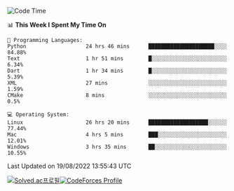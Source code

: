 
<!--START_SECTION:waka-->
![Code Time](http://img.shields.io/badge/Code%20Time-1%2C916%20hrs%2010%20mins-blue)

📊 **This Week I Spent My Time On** 

```text
💬 Programming Languages: 
Python                   24 hrs 46 mins      █████████████████████░░░░   84.88% 
Text                     1 hr 51 mins        █░░░░░░░░░░░░░░░░░░░░░░░░   6.34% 
Dart                     1 hr 34 mins        █░░░░░░░░░░░░░░░░░░░░░░░░   5.39% 
XML                      27 mins             ░░░░░░░░░░░░░░░░░░░░░░░░░   1.59% 
CMake                    8 mins              ░░░░░░░░░░░░░░░░░░░░░░░░░   0.5%

💻 Operating System: 
Linux                    26 hrs 20 mins      ███████████████████░░░░░░   77.44% 
Mac                      4 hrs 5 mins        ███░░░░░░░░░░░░░░░░░░░░░░   12.01% 
Windows                  3 hrs 35 mins       ██░░░░░░░░░░░░░░░░░░░░░░░   10.55%

```


 Last Updated on 19/08/2022 13:55:43 UTC
<!--END_SECTION:waka-->
[![Solved.ac프로필](http://mazassumnida.wtf/api/generate_badge?boj=hckim96)](https://solved.ac/hckim96)[![CodeForces Profile](https://cf.leed.at?id=hckim96)](https://codeforces.com/profile/hckim96)
